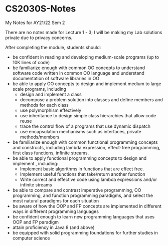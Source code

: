 # CS2030S-Notes
My Notes for AY21/22 Sem 2

There are no notes made for Lecture 1 - 3;
I will be making my Lab solutions private due to privacy concerns.

After completing the module, students should:

   - be confident in reading and developing medium-scale programs (up to 10K lines of code)
   - be familiarize enough with common OO concepts to understand software code written in common OO language and understand documentation of software libraries in OO
   - be able to apply OO concepts to design and implement medium to large scale programs, including
       - design and implement a class
       - decompose a problem solution into classes and define members and methods for each class
       - use polymorphism effectively
       - use inheritance to design simple class hierarchies that allow code reuse
       - trace the control flow of a programs that use dynamic dispatch
       - use encapsulation mechanisms such as interfaces, private methods/members
   - be familiarize enough with common functional programming concepts and constructs, including lambda expression, effect-free programming, first class functions, infinite streams.
   - be able to apply functional programming concepts to design and implement , including:
       - Implement basic algorithms in functions that are effect free.
       - Implement useful functions that take/return another function
       - Write correct and effective code using lambda expressions and/or infinite streams
   - be able to compare and contrast imperative programming, OO programming, and function programming paradigms, and select the most natural paradigms for each situation
   - be aware of how the OOP and FP concepts are implemented in different ways in different programming languages
   - be confident enough to learn new programming languages that uses OOP and FP paradigm
   - attain proficiency in Java 8 (and above)
   - be equipped with solid programming foundations for further studies in computer science

